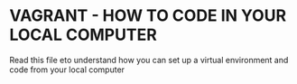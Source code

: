 # VAGRANT - HOW TO CODE IN YOUR LOCAL COMPUTER
Read this file eto understand how you can set up a virtual environment and code from your local computer
